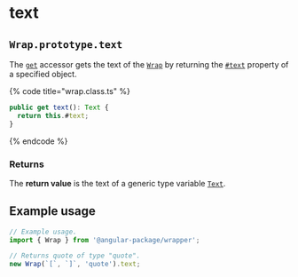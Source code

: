 # text

## `Wrap.prototype.text`

The [`get`](https://developer.mozilla.org/en-US/docs/Web/JavaScript/Reference/Functions/get) accessor gets the text of the [`Wrap`](../description.md) by returning the [`#text`](../properties/text.md) property of a specified object.

{% code title="wrap.class.ts" %}
```typescript
public get text(): Text {
  return this.#text;
}
```
{% endcode %}

### Returns

The **return value** is the text of a generic type variable [`Text`](../generic-type-variables.md#wrap-less-than...-text-...greater-than).

## Example usage

```typescript
// Example usage.
import { Wrap } from '@angular-package/wrapper';

// Returns quote of type "quote".
new Wrap(`[`, `]`, 'quote').text;
```
